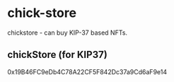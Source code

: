 # chick-store
chickstore - can buy KIP-37 based NFTs.

## chickStore (for KIP37)
0x19B46FC9eDb4C78A22CF5F842Dc37a9Cd6aF9e14
